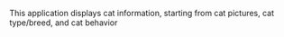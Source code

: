 This application displays cat information, starting from cat pictures, cat type/breed, and cat behavior
